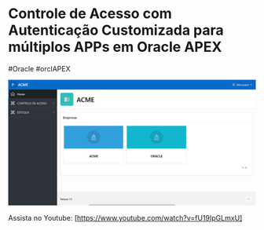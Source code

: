 # Controle de Acesso com Autenticação Customizada para múltiplos APPs em Oracle APEX
#Oracle #orclAPEX

![](Screenshot_CTL.png)

Assista no Youtube: [https://www.youtube.com/watch?v=fU19IpGLmxU] 
